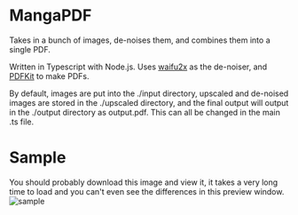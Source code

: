 # MangaPDF
Takes in a bunch of images, de-noises them, and combines them into a single PDF.

Written in Typescript with Node.js. Uses [waifu2x](https://github.com/Tenpi/waifu2x) as the de-noiser, and [PDFKit](https://pdfkit.org/) to make PDFs.

By default, images are put into the ./input directory, upscaled and de-noised images are stored in the ./upscaled directory, and the final output will output in the ./output directory as output.pdf. This can all be changed in the main .ts file.


# Sample
You should probably download this image and view it, it takes a very long time to load and you can't even see the differences in this preview window.
![sample](sample-01.png)
